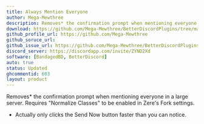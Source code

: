 ```yaml
---
title: Always Mention Everyone
author: Mega-Mewthree
description: Removes* the confirmation prompt when mentioning everyone in a large server. Requires "Normalize Classes" to be enabled in Zere's Fork settings.
download: https://github.com/Mega-Mewthree/BetterDiscordPlugins/tree/master/Plugins/AlwaysMentionEveryone
github_profile_url: https://github.com/Mega-Mewthree
github_soruce_url: 
github_issue_url: https://github.com/Mega-Mewthree/BetterDiscordPlugins/issues/
discord_server: https://discordapp.com/invite/ZYND2Xd
software: [BandagedBD, BetterDiscord]
auto: true
status: Updated
ghcommentid: 603
layout: product
---
```

Removes* the confirmation prompt when mentioning everyone in a large server. Requires "Normalize Classes" to be enabled in Zere's Fork settings.

  * Actually only clicks the Send Now button faster than you can notice.
